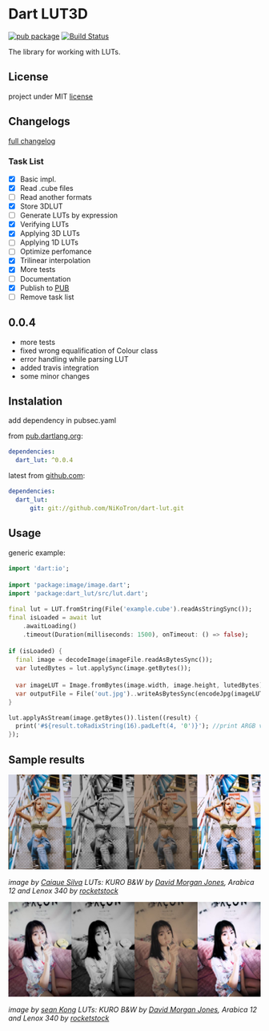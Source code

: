 # Dart LUT3D

[![pub package][pub-badge]][pub-repo] [![Build Status][travis-badge]][travis-ci]

The library for working with LUTs.

## License

project under MIT [license][license]

## Changelogs

[full changelog][changelog]

### Task List

- [x] Basic impl.
- [x] Read .cube files
- [ ] Read another formats
- [x] Store 3DLUT
- [ ] Generate LUTs by expression
- [x] Verifying LUTs
- [x] Applying 3D LUTs
- [ ] Applying 1D LUTs
- [ ] Optimize perfomance
- [x] Trilinear interpolation
- [x] More tests
- [ ] Documentation
- [x] Publish to [PUB][pub-repo]
- [ ] Remove task list

## 0.0.4

- more tests
- fixed wrong equalification of Colour class
- error handling while parsing LUT
- added travis integration
- some minor changes

## Instalation

add dependency in pubsec.yaml

from [pub.dartlang.org][pub-repo]:

```yaml
dependencies:
  dart_lut: ^0.0.4
```

latest from [github.com][github-repo]:

```yaml
dependencies:
  dart_lut:
      git: git://github.com/NiKoTron/dart-lut.git
```

## Usage

generic example:

```dart
import 'dart:io';

import 'package:image/image.dart';
import 'package:dart_lut/src/lut.dart';
```

```dart
final lut = LUT.fromString(File('example.cube').readAsStringSync());
final isLoaded = await lut
    .awaitLoading()
    .timeout(Duration(milliseconds: 1500), onTimeout: () => false);

if (isLoaded) {
  final image = decodeImage(imageFile.readAsBytesSync());
  var lutedBytes = lut.applySync(image.getBytes());

  var imageLUT = Image.fromBytes(image.width, image.height, lutedBytes);
  var outputFile = File('out.jpg')..writeAsBytesSync(encodeJpg(imageLUT));
}
```

```dart
lut.applyAsStream(image.getBytes()).listen((result) {
  print('#${result.toRadixString(16).padLeft(4, '0')}'); //print ARGB value after applying LUT in HEX format
});
```

## Sample results

![Photo by Caique Silva on Unsplash][caique-silva-preview]

*image by [Caique Silva][caique-silva-page] LUTs: KURO B&W by [David Morgan Jones][david-morgan-jones-bw-free], Arabica 12 and Lenox 340 by [rocketstock][rocket-stock-35-free]*

![Photo by sean Kong on Unsplash][sean-kong-preview]

*image by [sean Kong][sean-kong-page] LUTs: KURO B&W by [David Morgan Jones][david-morgan-jones-bw-free], Arabica 12 and Lenox 340 by [rocketstock][rocket-stock-35-free]*

[license]: LICENSE
[changelog]: CHANGELOG.md

[pub-repo]: https://pub.dartlang.org/packages/dart_lut
[pub-badge]: https://img.shields.io/pub/v/dart_lut.svg

[travis-ci]: https://travis-ci.org/NiKoTron/dart-lut
[travis-badge]: https://travis-ci.org/NiKoTron/dart-lut.svg?branch=master

[github-repo]: https://github.com/NiKoTron/dart-lut

[caique-silva-preview]: img/caique-silva-merge-small.jpg "Photo by Caique Silva on Unsplash"
[caique-silva-page]: https://unsplash.com/@caiqueportraits?utm_medium=referral&utm_campaign=photographer-credit&utm_content=creditBadge

[sean-kong-preview]: img/sean-kong-merged-small.jpg "Photo by sean Kong on Unsplash"
[sean-kong-page]: https://unsplash.com/@seankkkkkkkkkkkkkk?utm_medium=referral&utm_campaign=photographer-credit&utm_content=creditBadge

[david-morgan-jones-bw-free]: https://davidmorganjones.net/blog/kuro-lut-free-dramatic-black-and-white-lut/
[rocket-stock-35-free]: https://www.rocketstock.com/free-after-effects-templates/35-free-luts-for-color-grading-videos/
